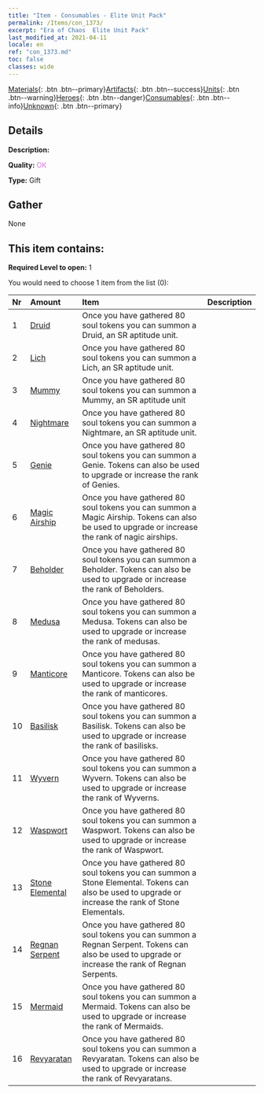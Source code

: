 ```yaml
---
title: "Item - Consumables - Elite Unit Pack"
permalink: /Items/con_1373/
excerpt: "Era of Chaos  Elite Unit Pack"
last_modified_at: 2021-04-11
locale: en
ref: "con_1373.md"
toc: false
classes: wide
---
```

 [Materials](/Items/){: .btn .btn--primary}[Artifacts](/Items/Artifacts/){: .btn .btn--success}[Units](/Items/Units/){: .btn .btn--warning}[Heroes](/Items/Heroes/){: .btn .btn--danger}[Consumables](/Items/Consumables/){: .btn .btn--info}[Unknown](/Items/Unknown/){: .btn .btn--primary}

## Details
 **Description:** 

 **Quality:** <span style="color: #DA70D6">OK</span>

 **Type:** Gift

## Gather

  None

## This item contains:

 **Required Level to open:** 1

 You would need to choose 1 item from the list (0):

  | Nr | Amount |     Item    | Description |
  |:---|:-------|:------------|:-----------:|
  | 1 | [Druid](/Items/unt_206/) | Once you have gathered 80 soul tokens you can summon a Druid, an SR aptitude unit. | 
  | 2 | [Lich](/Items/unt_212/) | Once you have gathered 80 soul tokens you can summon a Lich, an SR aptitude unit. | 
  | 3 | [Mummy](/Items/unt_215/) | Once you have gathered 80 soul tokens you can summon a Mummy, an SR aptitude unit | 
  | 4 | [Nightmare](/Items/unt_233/) | Once you have gathered 80 soul tokens you can summon a Nightmare, an SR aptitude unit. | 
  | 5 | [Genie](/Items/unt_239/) | Once you have gathered 80 soul tokens you can summon a Genie. Tokens can also be used to upgrade or increase the rank of Genies. | 
  | 6 | [Magic Airship](/Items/unt_242/) | Once you have gathered 80 soul tokens you can summon a Magic Airship. Tokens can also be used to upgrade or increase the rank of nagic airships. | 
  | 7 | [Beholder](/Items/unt_246/) | Once you have gathered 80 soul tokens you can summon a Beholder. Tokens can also be used to upgrade or increase the rank of Beholders. | 
  | 8 | [Medusa](/Items/unt_247/) | Once you have gathered 80 soul tokens you can summon a Medusa. Tokens can also be used to upgrade or increase the rank of medusas. | 
  | 9 | [Manticore](/Items/unt_249/) | Once you have gathered 80 soul tokens you can summon a Manticore. Tokens can also be used to upgrade or increase the rank of manticores. | 
  | 10 | [Basilisk](/Items/unt_256/) | Once you have gathered 80 soul tokens you can summon a Basilisk. Tokens can also be used to upgrade or increase the rank of basilisks. | 
  | 11 | [Wyvern](/Items/unt_258/) | Once you have gathered 80 soul tokens you can summon a Wyvern. Tokens can also be used to upgrade or increase the rank of Wyverns. | 
  | 12 | [Waspwort](/Items/unt_260/) | Once you have gathered 80 soul tokens you can summon a Waspwort. Tokens can also be used to upgrade or increase the rank of Waspwort. | 
  | 13 | [Stone Elemental](/Items/unt_266/) | Once you have gathered 80 soul tokens you can summon a Stone Elemental. Tokens can also be used to upgrade or increase the rank of Stone Elementals. | 
  | 14 | [Regnan Serpent](/Items/unt_276/) | Once you have gathered 80 soul tokens you can summon a Regnan Serpent. Tokens can also be used to upgrade or increase the rank of Regnan Serpents. | 
  | 15 | [Mermaid](/Items/unt_277/) | Once you have gathered 80 soul tokens you can summon a Mermaid. Tokens can also be used to upgrade or increase the rank of Mermaids. | 
  | 16 | [Revyaratan](/Items/unt_280/) | Once you have gathered 80 soul tokens you can summon a Revyaratan. Tokens can also be used to upgrade or increase the rank of Revyaratans. | 
